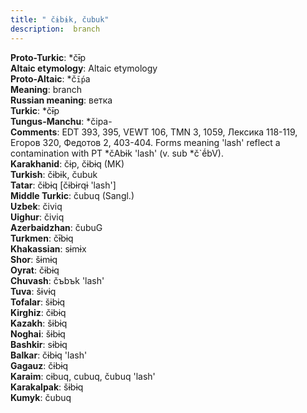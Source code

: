 ```yaml
---
title: " čɨbɨk, čubuk"
description:  branch
---
```


<strong>Proto-Turkic</strong>:  *čɨ̄p<br>
<strong>Altaic etymology</strong>:  Altaic etymology<br>
<strong> Proto-Altaic</strong>:  *č`ī́p`a<br>
<strong>Meaning</strong>:  branch<br>
<strong>Russian meaning</strong>:  ветка<br>
<strong>Turkic</strong>:  *čɨ̄p<br>
<strong>Tungus-Manchu</strong>:  *čipa-<br>
<strong>Comments</strong>:  EDT 393, 395, VEWT 106, TMN 3, 1059, Лексика 118-119, Егоров 320, Федотов 2, 403-404. Forms meaning 'lash' reflect a contamination with PT *čAbɨk 'lash' (v. sub *č`ḗbV).<br>
<strong>Karakhanid</strong>:  čɨp, čɨbɨq (MK)<br>
<strong>Turkish</strong>:  čɨbɨk, čubuk<br>
<strong>Tatar</strong>:  čɨbɨq [čɨbɨrqɨ 'lash']<br>
<strong>Middle Turkic</strong>:  čubuq (Sangl.)<br>
<strong>Uzbek</strong>:  čiviq<br>
<strong>Uighur</strong>:  čiviq<br>
<strong>Azerbaidzhan</strong>:  čubuG<br>
<strong>Turkmen</strong>:  čɨ̄bɨq<br>
<strong>Khakassian</strong>:  sɨmɨx<br>
<strong>Shor</strong>:  šɨmɨq<br>
<strong>Oyrat</strong>:  čɨbɨq<br>
<strong>Chuvash</strong>:  čъbъk 'lash'<br>
<strong>Tuva</strong>:  šɨvɨq<br>
<strong>Tofalar</strong>:  šɨbɨq<br>
<strong>Kirghiz</strong>:  čɨbɨq<br>
<strong>Kazakh</strong>:  šɨbɨq<br>
<strong>Noghai</strong>:  šɨbɨq<br>
<strong>Bashkir</strong>:  sɨbɨq<br>
<strong>Balkar</strong>:  čɨbɨq 'lash'<br>
<strong>Gagauz</strong>:  čɨbɨq<br>
<strong>Karaim</strong>:  cɨbuq, cubuq, čubuq 'lash'<br>
<strong>Karakalpak</strong>:  šɨbɨq<br>
<strong>Kumyk</strong>:  čubuq<br>


